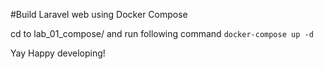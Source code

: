 #Build Laravel web using Docker Compose

cd to lab_01_compose/ and run following command
``docker-compose up -d``

Yay Happy developing!